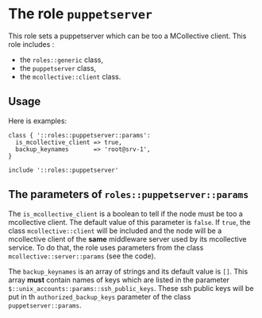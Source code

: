 # The role `puppetserver`

This role sets a puppetserver which can be too a MCollective
client. This role includes :

- the `roles::generic` class,
- the `puppetserver` class,
- the `mcollective::client` class.




## Usage

Here is examples:

```puppet
class { '::roles::puppetserver::params':
  is_mcollective_client => true,
  backup_keynames       => 'root@srv-1',
}

include '::roles::puppetserver'
```




## The parameters of `roles::puppetserver::params`


The `is_mcollective_client` is a boolean to tell if the node
must be too a mcollective client. The default value of this
parameter is `false`. If `true`, the class
`mcollective::client` will be included and the node will be
a mcollective client of the **same** middleware server used
by its mcollective service. To do that, the role uses
parameters from the class `mcollective::server::params` (see
the code).

The `backup_keynames` is an array of strings and its default
value is `[]`. This array **must** contain names of keys
which are listed in the parameter
`$::unix_accounts::params::ssh_public_keys`. These ssh
public keys will be put in th `authorized_backup_keys`
parameter of the class `puppetserver::params`.


